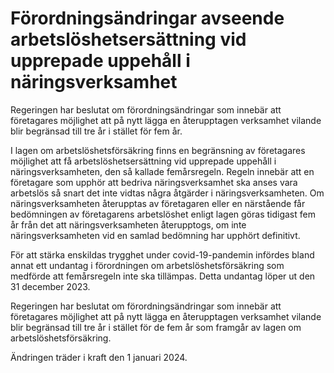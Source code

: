 # Förordningsändringar avseende arbetslöshetsersättning vid upprepade uppehåll i näringsverksamhet

Regeringen har beslutat om förordningsändringar som innebär att företagares möjlighet att på nytt lägga en återupptagen verksamhet vilande blir begränsad till tre år i stället för fem år.

I lagen om arbetslöshetsförsäkring finns en begränsning av företagares möjlighet att få arbetslöshetsersättning vid upprepade uppehåll i näringsverksamheten, den så kallade femårsregeln. Regeln innebär att en företagare som upphör att bedriva näringsverksamhet ska anses vara arbetslös så snart det inte vidtas några åtgärder i näringsverksamheten. Om näringsverksamheten återupptas av företagaren eller en närstående får bedömningen av företagarens arbetslöshet enligt lagen göras tidigast fem år från det att näringsverksamheten återupptogs, om inte näringsverksamheten vid en samlad bedömning har upphört definitivt.

För att stärka enskildas trygghet under covid-19-pandemin infördes bland annat ett undantag i förordningen om arbetslöshetsförsäkring som medförde att femårsregeln inte ska tillämpas. Detta undantag löper ut den 31 december 2023.

Regeringen har beslutat om förordningsändringar som innebär att företagares möjlighet att på nytt lägga en återupptagen verksamhet vilande blir begränsad till tre år i stället för de fem år som framgår av lagen om arbetslöshetsförsäkring.

Ändringen träder i kraft den 1 januari 2024.
